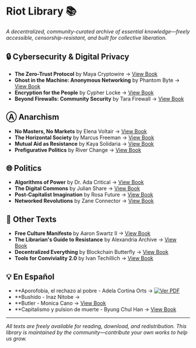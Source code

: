 # Riot Library 📚

*A decentralized, community-curated archive of essential knowledge—freely accessible, censorship-resistant, and built for collective liberation.*


## 🔒 Cybersecurity & Digital Privacy
 
- **The Zero-Trust Protocol** by Maya Cryptowire → [View Book](https://library.riotnation.click/books/zero-trust-protocol)  
- **Ghost in the Machine: Anonymous Networking** by Phantom Byte → [View Book](https://library.riotnation.click/books/ghost-machine)  
- **Encryption for the People** by Cypher Locke → [View Book](https://library.riotnation.click/books/encryption-people)  
- **Beyond Firewalls: Community Security** by Tara Firewall → [View Book](https://library.riotnation.click/books/beyond-firewalls)

## Ⓐ Anarchism
 
- **No Masters, No Markets** by Elena Voltair → [View Book](https://library.riotnation.click/books/no-masters-markets)  
- **The Horizontal Society** by Marcus Freeman → [View Book](https://library.riotnation.click/books/horizontal-society)  
- **Mutual Aid as Resistance** by Kaya Solidaria → [View Book](https://library.riotnation.click/books/mutual-aid-resistance)  
- **Prefigurative Politics** by River Change → [View Book](https://library.riotnation.click/books/prefigurative-politics)

## 🌐 Politics

- **Algorithms of Power** by Dr. Ada Critical → [View Book](https://library.riotnation.click/books/algorithms-power)  
- **The Digital Commons** by Julian Share → [View Book](https://library.riotnation.click/books/digital-commons)  
- **Post-Capitalist Imagination** by Rosa Future → [View Book](https://library.riotnation.click/books/post-capitalist-imagination)  
- **Networked Revolutions** by Zane Connector → [View Book](https://library.riotnation.click/books/networked-revolutions)

## 📖 Other Texts  

- **Free Culture Manifesto** by Aaron Swartz II → [View Book](https://library.riotnation.click/books/free-culture-manifesto)  
- **The Librarian's Guide to Resistance** by Alexandria Archive → [View Book](https://library.riotnation.click/books/librarians-guide)  
- **Decentralized Everything** by Blockchain Butterfly → [View Book](https://library.riotnation.click/books/decentralized-everything)  
- **Tools for Conviviality 2.0** by Ivan Techillich → [View Book](https://library.riotnation.click/books/tools-conviviality)

## 💡 En Español 

- **Aporofobia, el rechazo al pobre - Adela Cortina Orts → [![Ver PDF](https://img.shields.io/badge/Descargar-PDF-red?style=for-the-badge&logo=adobeacrobatreader)](https://github.com/Nikosmico/RiotLibrary/raw/main/books/Aporofobiaelrechazoalpobre_AdelaCortinaOrts.pdf)
- **Bushido - Inaz Nitobe → 
- **Butler - Monica Cano → [View Book](https://library.riotnation.click/books/decentralized-everything)  
- **Capitalismo y pulsion de muerte - Byung Chul Han → [View Book](https://library.riotnation.click/books/tools-conviviality)

---

*All texts are freely available for reading, download, and redistribution. This library is maintained by the community—contribute your own works to help us grow.*
